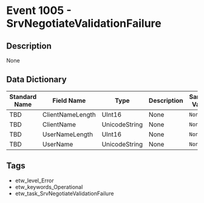# Event 1005 - SrvNegotiateValidationFailure

## Description
None

## Data Dictionary
|Standard Name|Field Name|Type|Description|Sample Value|
|---|---|---|---|---|
|TBD|ClientNameLength|UInt16|None|`None`|
|TBD|ClientName|UnicodeString|None|`None`|
|TBD|UserNameLength|UInt16|None|`None`|
|TBD|UserName|UnicodeString|None|`None`|

## Tags
* etw_level_Error
* etw_keywords_Operational
* etw_task_SrvNegotiateValidationFailure